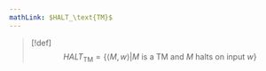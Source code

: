 ```yaml
---
mathLink: $HALT_\text{TM}$
---
```

>[!def]
>$$HALT_{\text{TM}}=\{\langle M,w\rangle|M \text{ is a TM and }M \text{ halts on input }w\}$$
